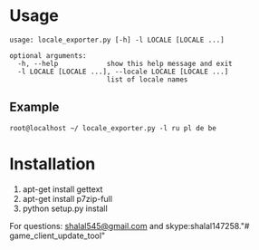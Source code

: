 # Usage

```
usage: locale_exporter.py [-h] -l LOCALE [LOCALE ...]

optional arguments:
  -h, --help            show this help message and exit
  -l LOCALE [LOCALE ...], --locale LOCALE [LOCALE ...]
                        list of locale names
```

## Example
```
root@localhost ~/ locale_exporter.py -l ru pl de be
```

# Installation

1. apt-get install gettext
2. apt-get install p7zip-full
3. python setup.py install

For questions: shalal545@gmail.com and skype:shalal147258."# game_client_update_tool" 
